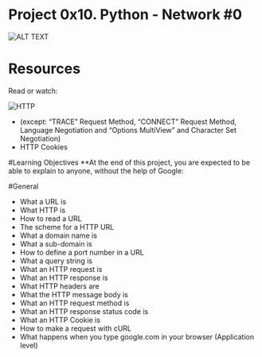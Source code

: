 # Project 0x10. Python - Network #0

![ALT TEXT](https://www3.ntu.edu.sg/home/ehchua/programming/webprogramming/images/TheWeb.png)

# Resources
Read or watch:

![HTTP](https://www3.ntu.edu.sg/home/ehchua/programming/webprogramming/images/HTTP.png)

- [](HTTP (HyperText Transfer Protocol)) (except: “TRACE” Request Method, “CONNECT” Request Method, Language Negotiation and “Options MultiView” and Character Set Negotiation)
- HTTP Cookies

#Learning Objectives
**At the end of this project, you are expected to be able to explain to anyone, without the help of Google:

#General
- What a URL is
- What HTTP is
- How to read a URL
- The scheme for a HTTP URL
- What a domain name is
- What a sub-domain is
- How to define a port number in a URL
- What a query string is
- What an HTTP request is
- What an HTTP response is
- What HTTP headers are
- What the HTTP message body is
- What an HTTP request method is
- What an HTTP response status code is
- What an HTTP Cookie is
- How to make a request with cURL
- What happens when you type google.com in your browser (Application level)

